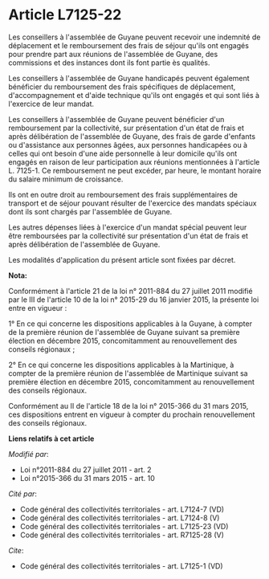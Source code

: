 # Article L7125-22

Les conseillers à l'assemblée de Guyane peuvent recevoir une indemnité de déplacement et le remboursement des frais de séjour
qu'ils ont engagés pour prendre part aux réunions de l'assemblée de Guyane, des commissions et des instances dont ils font
partie ès qualités. 

Les conseillers à l'assemblée de Guyane handicapés peuvent également bénéficier du remboursement des frais spécifiques de
déplacement, d'accompagnement et d'aide technique qu'ils ont engagés et qui sont liés à l'exercice de leur mandat. 

Les conseillers à l'assemblée de Guyane peuvent bénéficier d'un remboursement par la collectivité, sur présentation d'un état
de frais et après délibération de l'assemblée de Guyane, des frais de garde d'enfants ou d'assistance aux personnes âgées,
aux personnes handicapées ou à celles qui ont besoin d'une aide personnelle à leur domicile qu'ils ont engagés en raison de
leur participation aux réunions mentionnées à l'article L. 7125-1. Ce remboursement ne peut excéder, par heure, le montant
horaire du salaire minimum de croissance. 

Ils ont en outre droit au remboursement des frais supplémentaires de transport et de séjour pouvant résulter de l'exercice
des mandats spéciaux dont ils sont chargés par l'assemblée de Guyane. 

Les autres dépenses liées à l'exercice d'un mandat spécial peuvent leur être remboursées par la collectivité sur présentation
d'un état de frais et après délibération de l'assemblée de Guyane. 

Les modalités d'application du présent article sont fixées par décret.

**Nota:**

Conformément à l'article 21 de la loi n° 2011-884 du 27 juillet 2011 modifié par le III de l'article 10 de la loi n° 2015-29
du 16 janvier 2015, la présente loi entre en vigueur :

1° En ce qui concerne les dispositions applicables à la Guyane, à compter de la première réunion de l'assemblée de Guyane
suivant sa première élection en décembre 2015, concomitamment au renouvellement des conseils régionaux ;

2° En ce qui concerne les dispositions applicables à la Martinique, à compter de la première réunion de l'assemblée de
Martinique suivant sa première élection en décembre 2015, concomitamment au renouvellement des conseils régionaux.

Conformément au II de l'article 18 de la loi n° 2015-366 du 31 mars 2015, ces dispositions entrent en vigueur à compter du
prochain renouvellement des conseils régionaux.

**Liens relatifs à cet article**

_Modifié par_:

  - Loi n°2011-884 du 27 juillet 2011 - art. 2
  - Loi n°2015-366 du 31 mars 2015 - art. 10

_Cité par_:

  - Code général des collectivités territoriales - art. L7124-7 (VD)
  - Code général des collectivités territoriales - art. L7124-8 (V)
  - Code général des collectivités territoriales - art. L7125-23 (VD)
  - Code général des collectivités territoriales - art. R7125-28 (V)

_Cite_:

  - Code général des collectivités territoriales - art. L7125-1 (VD)
